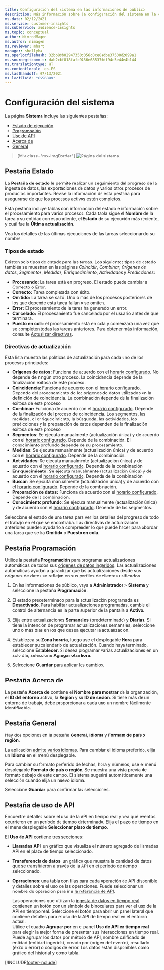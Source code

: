 ```yaml
---
title: Configuración del sistema en las informaciones de público
description: Más información sobre la configuración del sistema en la capacidad de informaciones de público de Dynamics 365 Customer Insights.
ms.date: 02/12/2021
ms.service: customer-insights
ms.subservice: audience-insights
ms.topic: conceptual
author: NimrodMagen
ms.author: nimagen
ms.reviewer: mhart
manager: shellyha
ms.openlocfilehash: 32bb89b02947350c056c8ce8adbe37500d2099a1
ms.sourcegitcommit: dab2cbf818fafc9436e685376df94c5e44e4b144
ms.translationtype: HT
ms.contentlocale: es-ES
ms.lasthandoff: 07/13/2021
ms.locfileid: "6556099"
---
```

# <a name="system-configuration"></a>Configuración del sistema

La página **Sistema** incluye las siguientes pestañas:
- [Estado de ejecución](#status-tab)
- [Programación](#schedule-tab)
- [Uso de API](#api-usage-tab)
- [Acerca de](#about-tab)
- [General](#general-tab)

> [!div class="mx-imgBorder"]
> ![Página del sistema.](media/system-tabs.png "Página del sistema")

## <a name="status-tab"></a>Pestaña Estado

La **Pestaña de estado** le permite realizar un seguimiento del progreso de la ingesta de datos, las exportaciones de datos y varios otros procesos de productos importantes. Revise la información de esta pestaña para asegurarse de que los procesos activos estén completos.

Esta pestaña incluye tablas con información del estado e información sobre el procesamiento para varios procesos. Cada tabla sigue el **Nombre** de la tarea y su entidad correspondiente, el **Estado** de su ejecución más reciente, y cuál fue la **Última actualización**.

Vea los detalles de las últimas ejecuciones de las tareas seleccionando su nombre.

### <a name="status-types"></a>Tipos de estado

Existen seis tipos de estado para las tareas. Los siguientes tipos de estado también se muestran en las páginas *Coincidir*, *Combinar*, *Orígenes de datos*, *Segmentos*, *Medidas*, *Enriquecimiento*, *Actividades* y *Predicciones*:

- **Procesando:** La tarea está en progreso. El estado puede cambiar a Correcto o Error.
- **Correcto:** Tarea completada con éxito.
- **Omitido:** La tarea se saltó. Uno o más de los procesos posteriores de los que depende esta tarea fallan o se omiten.
- **Error:** El procesamiento de la tarea ha generado un error.
- **Cancelado:** El procesamiento fue cancelado por el usuario antes de que terminara.
- **Puesto en cola**: el procesamiento está en cola y comenzará una vez que se completen todas las tareas anteriores. Para obtener más información, consulte [Actualizar directivas](#refresh-policies).

### <a name="refresh-policies"></a>Directivas de actualización

Esta lista muestra las políticas de actualización para cada uno de los procesos principales:

- **Orígenes de datos:** Funciona de acuerdo con el [horario configurado](#schedule-tab). No depende de ningún otro proceso. La coincidencia depende de la finalización exitosa de este proceso.
- **Coincidencia:** Funciona de acuerdo con el [horario configurado](#schedule-tab). Depende del procesamiento de los orígenes de datos utilizados en la definición de coincidencia. La combinación depende de la finalización exitosa de este proceso.
- **Combinar:** Funciona de acuerdo con el [horario configurado](#schedule-tab). Depende de la finalización del proceso de coincidencia. Los segmentos, las medidas, el enriquecimiento, la búsqueda, las actividades, las predicciones y la preparación de datos dependen de la finalización exitosa de este proceso.
- **Segmentos**: Se ejecuta manualmente (actualización única) y de acuerdo con el [horario configurado](#schedule-tab). Depende de la combinación. El conocimiento profundo depende de su procesamiento.
- **Medidas**: Se ejecuta manualmente (actualización única) y de acuerdo con el [horario configurado](#schedule-tab). Depende de la combinación.
- **Actividades**: Se ejecuta manualmente (actualización única) y de acuerdo con el [horario configurado](#schedule-tab). Depende de la combinación.
- **Enriquecimiento**: Se ejecuta manualmente (actualización única) y de acuerdo con el [horario configurado](#schedule-tab). Depende de la combinación.
- **Buscar**: Se ejecuta manualmente (actualización única) y de acuerdo con el [horario configurado](#schedule-tab). Depende de la combinación.
- **Preparación de datos:** Funciona de acuerdo con el [horario configurado](#schedule-tab). Depende de la combinación.
- **Conocimiento profundo**: Se ejecuta manualmente (actualización única) y de acuerdo con el [horario configurado](#schedule-tab). Depende de los segmentos.

Seleccione el estado de una tarea para ver los detalles del progreso de todo el trabajo en el que se encontraba. Las directivas de actualización anteriores pueden ayudarlo a comprender lo que puede hacer para abordar una tarea que se ha **Omitido** o **Puesto en cola**.

## <a name="schedule-tab"></a>Pestaña Programación

Utilice la pestaña **Programación** para programar actualizaciones automáticas de todos sus [orígenes de datos ingeridos](data-sources.md). Las actualizaciones automáticas ayudan a garantizar que las actualizaciones desde sus orígenes de datos se reflejan en sus perfiles de clientes unificados.

1. En las informaciones de público, vaya a **Administrador** > **Sistema** y seleccione la pestaña **Programación**.

2. El estado predeterminado para la actualización programada es **Desactivado**. Para habilitar actualizaciones programadas, cambie el control de alternancia en la parte superior de la pantalla a **Activo**.

3. Elija entre actualizaciones **Semanales** (predeterminado) y **Diarias**. Si tiene la intención de programar actualizaciones semanales, seleccione uno o más días en los que desea ejecutar la actualización.

4. Establezca su **Zona horaria**, luego use el desplegable **Hora** para establecer su calendario de actualización. Cuando haya terminado, seleccione **Establecer**. Si desea programar varias actualizaciones en un solo día, seleccione **Agregar otra hora**.

5. Seleccione **Guardar** para aplicar los cambios.

## <a name="about-tab"></a>Pestaña Acerca de

La pestaña **Acerca de** contiene el **Nombre para mostrar** de la organización, el **ID del entorno** activo, la **Región** y su **ID de sesión**. Si tiene más de un entorno de trabajo, debe proporcionar a cada uno un nombre fácilmente identificable.

## <a name="general-tab"></a>Pestaña General

Hay dos opciones en la pestaña **General**, **Idioma** y **Formato de país o región**.

La aplicación [admite varios idiomas](supported-languages.md). Para cambiar el idioma preferido, elija un **Idioma** en el menú desplegable.

Para cambiar su formato preferido de fechas, hora y números, use el menú desplegable **Formato de país o región**. Se muestra una vista previa de formato debajo de este campo. El sistema sugerirá automáticamente una selección cuando elija un nuevo idioma.

Seleccione **Guardar** para confirmar las selecciones.

## <a name="api-usage-tab"></a>Pestaña de uso de API

Encuentre detalles sobre el uso de la API en tiempo real y vea qué eventos ocurrieron en un período de tiempo determinado. Elija el plazo de tiempo en el menú desplegable **Seleccionar plazo de tiempo**. 

El **Uso de API** contiene tres secciones: 
- **Llamadas API**: un gráfico que visualiza el número agregado de llamadas API en el plazo de tiempo seleccionado.

- **Transferencia de datos**: un gráfico que muestra la cantidad de datos que se transfirieron a través de la API en el período de tiempo seleccionado.

-  **Operaciones**: una tabla con filas para cada operación de API disponible y detalles sobre el uso de las operaciones. Puede seleccionar un nombre de operación para ir a [la referencia de API](https://developer.ci.ai.dynamics.com/api-details#api=CustomerInsights&operation=Get-all-instances).

   Las operaciones que utilizan la [ingesta de datos en tiempo real](real-time-data-ingestion.md) contienen un botón con un símbolo de binoculares para ver el uso de la API en tiempo real. Seleccione el botón para abrir un panel lateral que contiene detalles para el uso de la API de tiempo real en el entorno actual.   
   Utilice el cuadro **Agrupar por** en el panel **Uso de API en tiempo real** para elegir la mejor forma de presentar sus interacciones en tiempo real. Puede agrupar los datos por método de API, nombre calificado de entidad (entidad ingerida), creado por (origen del evento), resultado (éxito o error) o códigos de error. Los datos están disponibles como gráfico del historial y como tabla.


[!INCLUDE[footer-include](../includes/footer-banner.md)]
